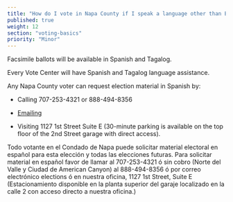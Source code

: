 ```yaml
---
title: "How do I vote in Napa County if I speak a language other than English?"
published: true
weight: 12
section: "voting-basics"
priority: "Minor"
---
```


Facsimile ballots will be available in Spanish and Tagalog.  

Every Vote Center will have Spanish and Tagalog language assistance.  

Any Napa County voter can request election material in Spanish by:  

- Calling 707-253-4321 or 888-494-8356  

- [Emailing](mailto:elections@countyofnapa.org)   

- Visiting 1127 1st Street Suite E (30-minute parking is available on the top floor of the 2nd Street garage with direct access).

Todo votante en el Condado de Napa puede solicitar material electoral en español para esta elección y todas las elecciones futuras. Para solicitar material en español favor de llamar al 707-253-4321 ó sin cobro (Norte del Valle y Ciudad de American Canyon) al 888-494-8356 ó por correo electrónico elections ó en nuestra oficina, 1127 1st Street, Suite E (Estacionamiento disponible en la planta superior del garaje localizado en la calle 2 con acceso directo a nuestra oficina.)

